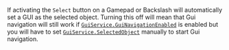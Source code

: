 If activating the `Select` button on a Gamepad or Backslash
will automatically set a GUI as the selected object. Turning this off will
mean that Gui navigation will still work if
[`GuiService.GuiNavigationEnabled`](https://create.roblox.com/docs/reference/engine/classes/GuiService#GuiNavigationEnabled) is enabled but you will have to
set [`GuiService.SelectedObject`](https://create.roblox.com/docs/reference/engine/classes/GuiService#SelectedObject) manually to start Gui navigation.